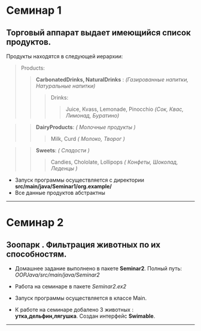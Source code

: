#  Семинар 1
## Торговый аппарат выдает имеющийся список продуктов.

Продукты находятся в следующей иерархии:

> Products:
>> **CarbonatedDrinks, NaturalDrinks** : _(Газированные напитки, Натуральные напитки)_
>>> Drinks:
>>>> Juice, Kvass, Lemonade, Pinocchio _(Сок, Квас, Лимонад, Буратино)_

>> **DairyProducts**: _( Молочные продукты )_
>>> Milk, Curd _( Молоко, Творог )_

>> **Sweets**: _( Сладости )_
>>> Candies, Chololate, Lollipops _( Конфеты, Шоколад, Леденцы )_

* Запуск программы осуществляется с директории    **src/main/java/Seminar1/org.example/** 
* Все данные продуктов абстрактны

---
#  Семинар 2
## Зоопарк . Фильтрация животных по их способностям.

* Домашнее задание выполнено в пакете **Seminar2**.  Полный путь:  *OOPJava/src/main/java/Seminar2*

* Работа на семинаре в пакете _Seminar2.ex2_ 

* Запуск программы осуществляется в классе Main.

* К работе на семинаре добалено 3 животных : **утка,дельфин,лягушка**.
Создан интерфейс **Swimable**.
---

